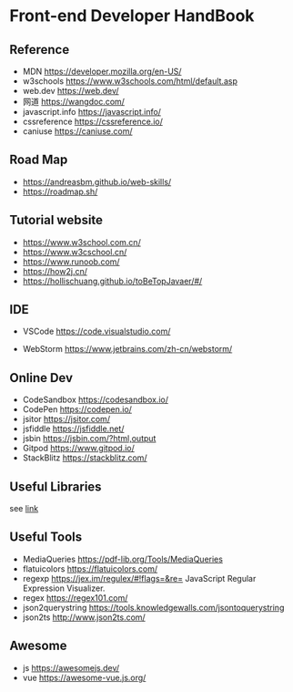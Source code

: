 # Front-end Developer HandBook

## Reference

* MDN  https://developer.mozilla.org/en-US/
* w3schools  https://www.w3schools.com/html/default.asp
* web.dev  https://web.dev/
* 网道  https://wangdoc.com/
* javascript\.info  https://javascript.info/
* cssreference  https://cssreference.io/
* caniuse  https://caniuse.com/

## Road Map

* https://andreasbm.github.io/web-skills/
* https://roadmap.sh/

## Tutorial website

* https://www.w3school.com.cn/
* https://www.w3cschool.cn/
* https://www.runoob.com/
* https://how2j.cn/
* https://hollischuang.github.io/toBeTopJavaer/#/

## IDE

* VSCode  https://code.visualstudio.com/


* WebStorm  https://www.jetbrains.com/zh-cn/webstorm/


## Online Dev

* CodeSandbox  https://codesandbox.io/
* CodePen  https://codepen.io/
* jsitor  https://jsitor.com/
* jsfiddle  https://jsfiddle.net/
* jsbin  https://jsbin.com/?html,output
* Gitpod  https://www.gitpod.io/
* StackBlitz  https://stackblitz.com/

## Useful Libraries

see [link](/other/wheel/)

## Useful Tools

* MediaQueries  https://pdf-lib.org/Tools/MediaQueries
* flatuicolors  https://flatuicolors.com/
* regexp  https://jex.im/regulex/#!flags=&re=    JavaScript Regular Expression Visualizer.
* regex  https://regex101.com/
* json2querystring  https://tools.knowledgewalls.com/jsontoquerystring
* json2ts  http://www.json2ts.com/

## Awesome

* js  https://awesomejs.dev/
* vue  https://awesome-vue.js.org/

